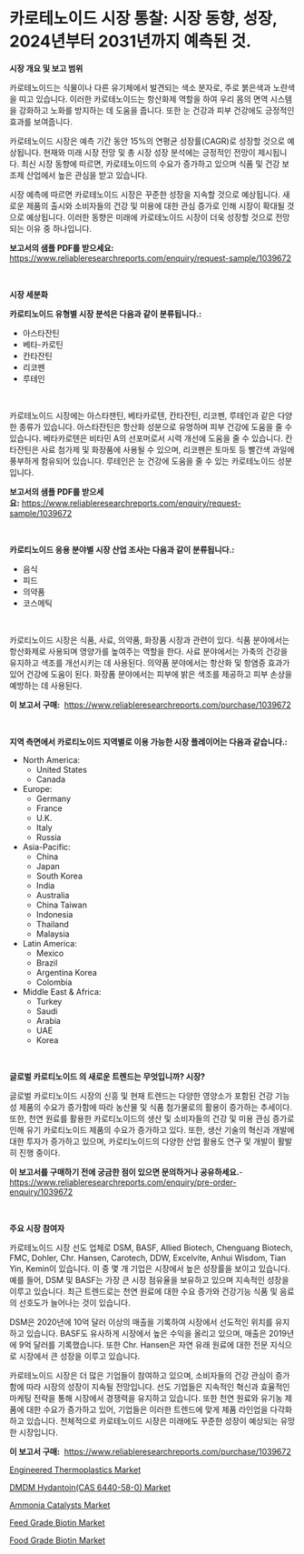 <p><h1>카로테노이드 시장 통찰: 시장 동향, 성장, 2024년부터 2031년까지 예측된 것.</h1></p><p><strong>시장 개요 및 보고 범위</strong></p>
<p><p>카로테노이드는 식물이나 다른 유기체에서 발견되는 색소 분자로, 주로 붉은색과 노란색을 띠고 있습니다. 이러한 카로테노이드는 항산화제 역할을 하여 우리 몸의 면역 시스템을 강화하고 노화를 방지하는 데 도움을 줍니다. 또한 눈 건강과 피부 건강에도 긍정적인 효과를 보여줍니다.</p><p>카로테노이드 시장은 예측 기간 동안 15%의 연평균 성장률(CAGR)로 성장할 것으로 예상됩니다. 현재와 미래 시장 전망 및 총 시장 성장 분석에는 긍정적인 전망이 제시됩니다. 최신 시장 동향에 따르면, 카로테노이드의 수요가 증가하고 있으며 식품 및 건강 보조제 산업에서 높은 관심을 받고 있습니다.</p><p>시장 예측에 따르면 카로테노이드 시장은 꾸준한 성장을 지속할 것으로 예상됩니다. 새로운 제품의 출시와 소비자들의 건강 및 미용에 대한 관심 증가로 인해 시장이 확대될 것으로 예상됩니다. 이러한 동향은 미래에 카로테노이드 시장이 더욱 성장할 것으로 전망되는 이유 중 하나입니다.</p></p>
<p><strong>보고서의 샘플 PDF를 받으세요:</strong> <a href="https://www.reliableresearchreports.com/enquiry/request-sample/1039672">https://www.reliableresearchreports.com/enquiry/request-sample/1039672</a></p>
<p>&nbsp;</p>
<p><strong>시장 세분화</strong></p>
<p><strong>카로티노이드 유형별 시장 분석은 다음과 같이 분류됩니다.:</strong></p>
<p><ul><li>아스타잔틴</li><li>베타-카로틴</li><li>칸타잔틴</li><li>리코펜</li><li>루테인</li></ul></p>
<p>&nbsp;</p>
<p><p>카로테노이드 시장에는 아스타잰틴, 베타카로텐, 칸타잔틴, 리코펜, 루테인과 같은 다양한 종류가 있습니다. 아스타잔틴은 항산화 성분으로 유명하며 피부 건강에 도움을 줄 수 있습니다. 베타카로텐은 비타민 A의 선포머로서 시력 개선에 도움을 줄 수 있습니다. 칸타잔틴은 사료 첨가제 및 화장품에 사용될 수 있으며, 리코펜은 토마토 등 빨간색 과일에 풍부하게 함유되어 있습니다. 루테인은 눈 건강에 도움을 줄 수 있는 카로테노이드 성분입니다.</p></p>
<p><strong>보고서의 샘플 PDF를 받으세요:</strong>&nbsp;<a href="https://www.reliableresearchreports.com/enquiry/request-sample/1039672">https://www.reliableresearchreports.com/enquiry/request-sample/1039672</a></p>
<p>&nbsp;</p>
<p><strong> 카로티노이드 응용 분야별 시장 산업 조사는 다음과 같이 분류됩니다.:</strong></p>
<p><ul><li>음식</li><li>피드</li><li>의약품</li><li>코스메틱</li></ul></p>
<p>&nbsp;</p>
<p><p>카로티노이드 시장은 식품, 사료, 의약품, 화장품 시장과 관련이 있다. 식품 분야에서는 항산화제로 사용되며 영양가를 높여주는 역할을 한다. 사료 분야에서는 가축의 건강을 유지하고 색조를 개선시키는 데 사용된다. 의약품 분야에서는 항산화 및 항염증 효과가 있어 건강에 도움이 된다. 화장품 분야에서는 피부에 밝은 색조를 제공하고 피부 손상을 예방하는 데 사용된다.</p></p>
<p><strong>이 보고서 구매:</strong>&nbsp; <a href="https://www.reliableresearchreports.com/purchase/1039672">https://www.reliableresearchreports.com/purchase/1039672</a></p>
<p>&nbsp;</p>
<p><strong>지역 측면에서 카로티노이드 지역별로 이용 가능한 시장 플레이어는 다음과 같습니다.:</strong></p>
<p><ul>
    <li>
        North America:
        <ul>
            <li>United States</li>
            <li>Canada</li>
        </ul>
    </li>
    <li>
        Europe:
        <ul>
            <li>Germany</li>
            <li>France</li>
            <li>U.K.</li>
            <li>Italy</li>
            <li>Russia</li>
        </ul>
    </li>
    <li>
        Asia-Pacific:
        <ul>
            <li>China</li>
            <li>Japan</li>
            <li>South Korea</li>
            <li>India</li>
            <li>Australia</li>
            <li>China Taiwan</li>
            <li>Indonesia</li>
            <li>Thailand</li>
            <li>Malaysia</li>
        </ul>
    </li>
    <li>
        Latin America:
        <ul>
            <li>Mexico</li>
            <li>Brazil</li>
            <li>Argentina Korea</li>
            <li>Colombia</li>
        </ul>
    </li>
    <li>
        Middle East & Africa:
        <ul>
            <li>Turkey</li>
            <li>Saudi</li>
            <li>Arabia</li>
            <li>UAE</li>
            <li>Korea</li>
        </ul>
    </li>
    </ul></p>
<p>&nbsp;</p>
<p><strong>글로벌 카로티노이드 의 새로운 트렌드는 무엇입니까? 시장?</strong></p>
<p><p>글로벌 카로티노이드 시장의 신흥 및 현재 트렌드는 다양한 영양소가 포함된 건강 기능성 제품의 수요가 증가함에 따라 농산물 및 식품 첨가물로의 활용이 증가하는 추세이다. 또한, 천연 원료를 활용한 카로티노이드의 생산 및 소비자들의 건강 및 미용 관심 증가로 인해 유기 카로티노이드 제품의 수요가 증가하고 있다. 또한, 생산 기술의 혁신과 개발에 대한 투자가 증가하고 있으며, 카로티노이드의 다양한 산업 활용도 연구 및 개발이 활발히 진행 중이다.</p></p>
<p><strong>이 보고서를 구매하기 전에 궁금한 점이 있으면 문의하거나 공유하세요.</strong>- <a href="https://www.reliableresearchreports.com/enquiry/pre-order-enquiry/1039672">https://www.reliableresearchreports.com/enquiry/pre-order-enquiry/1039672</a></p>
<p>&nbsp;</p>
<p><strong>주요 시장 참여자</strong></p>
<p><p>카로테노이드 시장 선도 업체로 DSM, BASF, Allied Biotech, Chenguang Biotech, FMC, Dohler, Chr. Hansen, Carotech, DDW, Excelvite, Anhui Wisdom, Tian Yin, Kemin이 있습니다. 이 중 몇 개 기업은 시장에서 높은 성장률을 보이고 있습니다. 예를 들어, DSM 및 BASF는 가장 큰 시장 점유율을 보유하고 있으며 지속적인 성장을 이루고 있습니다. 최근 트렌드로는 천연 원료에 대한 수요 증가와 건강기능 식품 및 음료의 선호도가 늘어나는 것이 있습니다.</p><p>DSM은 2020년에 10억 달러 이상의 매출을 기록하여 시장에서 선도적인 위치를 유지하고 있습니다. BASF도 유사하게 시장에서 높은 수익을 올리고 있으며, 매출은 2019년에 9억 달러를 기록했습니다. 또한 Chr. Hansen은 자연 유래 원료에 대한 전문 지식으로 시장에서 큰 성장을 이루고 있습니다.</p><p>카로테노이드 시장은 더 많은 기업들이 참여하고 있으며, 소비자들의 건강 관심이 증가함에 따라 시장의 성장이 지속될 전망입니다. 선도 기업들은 지속적인 혁신과 효율적인 마케팅 전략을 통해 시장에서 경쟁력을 유지하고 있습니다. 또한 천연 원료와 유기농 제품에 대한 수요가 증가하고 있어, 기업들은 이러한 트렌드에 맞게 제품 라인업을 다각화하고 있습니다. 전체적으로 카로테노이드 시장은 미래에도 꾸준한 성장이 예상되는 유망한 시장입니다.</p></p>
<p><strong>이 보고서 구매:</strong>&nbsp;&nbsp;<a href="https://www.reliableresearchreports.com/purchase/1039672">https://www.reliableresearchreports.com/purchase/1039672</a></p>
<p><p><a href="https://view.publitas.com/reportprime-1/engineered-thermoplastics-market-challenges-opportunities-and-growth-drivers-and-major-market-players-forecasted-for-period-from-2023-2030/">Engineered Thermoplastics Market</a></p><p><a href="https://issuu.com/reportprime-2/docs/dmdm-hydantoincas-6440-58-0-market-size-2030.pptx">DMDM Hydantoin(CAS 6440-58-0) Market</a></p><p><a href="https://issuu.com/reportprime-2/docs/ammonia-catalysts-market-size-2030.pptx">Ammonia Catalysts Market</a></p><p><a href="https://angry-finch-aaf.notion.site/Global-Feed-Grade-Biotin-Market-by-Types-Applications-and-Major-Players-with-Regional-Growth-Rate-a1000ab012544e0a81b4feb999952b52">Feed Grade Biotin Market</a></p><p><a href="https://chivalrous-flock-a86.notion.site/Food-Grade-Biotin-Market-Research-Report-Provides-Critical-Insights-that-can-help-Shape-Business-Dev-ea1590d749034983a7e0c650ff79b39c">Food Grade Biotin Market</a></p></p>
